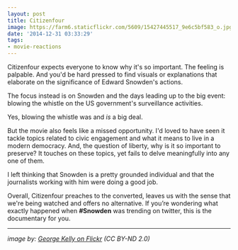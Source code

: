 ```yaml
---
layout: post
title: Citizenfour
image: https://farm6.staticflickr.com/5609/15427445517_9e6c5bf583_o.jpg
date: '2014-12-31 03:33:29'
tags:
- movie-reactions
---
```


Citizenfour expects everyone to know why it's so important. The feeling is palpable. And you'd be hard pressed to find visuals or explanations that elaborate on the significance of Edward Snowden's actions.

The focus instead is on Snowden and the days leading up to the big event: blowing the whistle on the US government's surveillance activities.

Yes, blowing the whistle was and *is* a big deal.  

But the movie also feels like a missed opportunity. I'd loved to have seen it tackle topics related to civic engagement and what it means to live in a modern democracy. And, the question of liberty, why is it so important to preserve? It touches on these topics, yet fails to delve meaningfully into any one of them.

I left thinking that Snowden is a pretty grounded individual and that the journalists working with him were doing a good job.

Overall, Citizenfour preaches to the converted, leaves us with the sense that we're being watched and offers no alternative. If you’re wondering what exactly happened when **#Snowden** was trending on twitter, this is the documentary for you.

---

*image by: [George Kelly on Flickr](https://www.flickr.com/photos/allaboutgeorge/15427445517/in/photolist-q4oGFU-pvgG4X-pKSaoV) (CC BY-ND 2.0)*